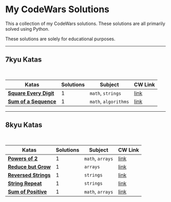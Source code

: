 # My CodeWars Solutions

This a collection of my CodeWars solutions. These solutions are all primarily solved using Python. 

These solutions are solely for educational purposes.

---

## 7kyu Katas

<br>

| Katas | Solutions | Subject | CW Link |
| -- | -- | -- | -- |
| [**Square Every Digit**](7kyuKatas/square_every_digit.md) | 1 | `math`, `strings` | [link](https://www.codewars.com/kata/546e2562b03326a88e000020) |
| [**Sum of a Sequence**](7kyuKatas/sum_of_sequence.md) | 1 | `math`, `algorithms` | [link](https://www.codewars.com/kata/586f6741c66d18c22800010a) |

---

## 8kyu Katas

<br>

| Katas | Solutions | Subject | CW Link |
| -- | -- | -- | -- |
| [**Powers of 2**](8kyuKatas/powers_of_2.md) | 1 | `math`, `arrays` | [link](https://www.codewars.com/kata/57a083a57cb1f31db7000028) |
| [**Reduce but Grow**](8kyuKatas/reduce_but_grow.md) | 1 | `arrays` | [link](https://www.codewars.com/kata/57f780909f7e8e3183000078) |
| [**Reversed Strings**](8kyuKatas/reversed_strings.md) | 1 | `strings` | [link](https://www.codewars.com/kata/5168bb5dfe9a00b126000018) |
| [**String Repeat**](8kyuKatas/string_repeat.md) | 1 | `strings` | [link](https://www.codewars.com/kata/57a0e5c372292dd76d000d7e) |
| [**Sum of Positive**](8kyuKatas/sum_of_positive.md) | 1 | `math`, `arrays` | [link](https://www.codewars.com/kata/5715eaedb436cf5606000381) |